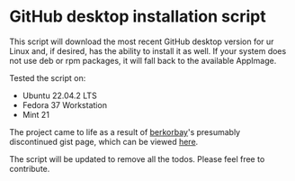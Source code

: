 # GitHub desktop installation script

This script will download the most recent GitHub desktop version for ur Linux and, if desired, has the ability to install it as well. If your system does not use deb or rpm packages, it will fall back to the available AppImage.

Tested the script on:
- Ubuntu 22.04.2 LTS
- Fedora 37 Workstation
- Mint 21

The project came to life as a result of [berkorbay](https://gist.github.com/berkorbay)'s presumably discontinued gist page, which can be viewed [here](https://gist.github.com/berkorbay/6feda478a00b0432d13f1fc0a50467f1).

The script will be updated to remove all the todos. Please feel free to contribute.
